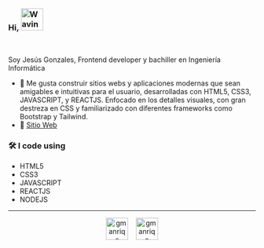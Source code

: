 ### Hi, <img src="https://raw.githubusercontent.com/nixin72/nixin72/master/wave.gif" alt="Waving hand animated gif" height="45" width="45" />

<br />

Soy Jesús Gonzales, Frontend developer y bachiller en Ingeniería Informática

- 🌱 Me gusta construir sitios webs y aplicaciones modernas que sean amigables e intuitivas para el usuario, desarrolladas con HTML5, CSS3, JAVASCRIPT, y REACTJS. Enfocado en los detalles visuales, con gran destreza en CSS y familiarizado con diferentes frameworks como Bootstrap y Tailwind.
- 💬 [Sitio Web](https://myportfolio-gmanriqe.vercel.app/)

### 🛠 I code using

- HTML5
- CSS3
- JAVASCRIPT
- REACTJS
- NODEJS

<hr>

<p align="center">
<a href="https://www.linkedin.com/in/gmanriqe/" target="_blank"><img align="center" src="https://img.icons8.com/cute-clipart/64/000000/linkedin.png" alt="gmanriqe" height="45" width="45" /></a>&nbsp;&nbsp;&nbsp;
<a href="https://twitter.com/gmanriqe" target="_blank"><img align="center" src="https://img.icons8.com/cute-clipart/64/000000/twitter.png" alt="gmanriqe" height="45" width="45" /></a>
</p>